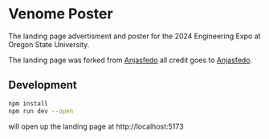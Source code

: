 # Venome Poster

The landing page advertisment and poster for the 2024 Engineering Expo at Oregon State University.

The landing page was forked from [Anjasfedo](https://github.com/Anjasfedo) all credit goes to [Anjasfedo](https://github.com/Anjasfedo).

## Development

```bash
npm install
npm run dev --open
```
will open up the landing page at http://localhost:5173
